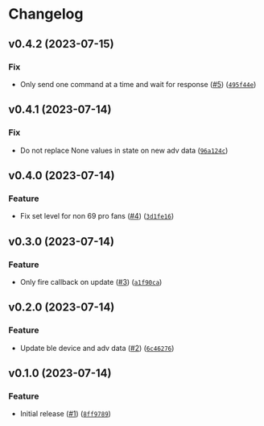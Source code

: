 # Changelog

<!--next-version-placeholder-->

## v0.4.2 (2023-07-15)

### Fix

* Only send one command at a time and wait for response ([#5](https://github.com/hunterjm/ac-infinity-ble/issues/5)) ([`495f44e`](https://github.com/hunterjm/ac-infinity-ble/commit/495f44e0f51a373e52d0148255d96a3e68efb908))

## v0.4.1 (2023-07-14)

### Fix

* Do not replace None values in state on new adv data ([`96a124c`](https://github.com/hunterjm/ac-infinity-ble/commit/96a124c2c672a9a834a041aff97b3d2edb85de08))

## v0.4.0 (2023-07-14)

### Feature

* Fix set level for non 69 pro fans ([#4](https://github.com/hunterjm/ac-infinity-ble/issues/4)) ([`3d1fe16`](https://github.com/hunterjm/ac-infinity-ble/commit/3d1fe1631d53b9e337075d9d21ccb60df0cacd78))

## v0.3.0 (2023-07-14)

### Feature

* Only fire callback on update ([#3](https://github.com/hunterjm/ac-infinity-ble/issues/3)) ([`a1f90ca`](https://github.com/hunterjm/ac-infinity-ble/commit/a1f90ca290a5492db780fe79b28b6ff9783ac8fa))

## v0.2.0 (2023-07-14)

### Feature

* Update ble device and adv data ([#2](https://github.com/hunterjm/ac-infinity-ble/issues/2)) ([`6c46276`](https://github.com/hunterjm/ac-infinity-ble/commit/6c4627638194b5d5a593120864c7ea760df3c510))

## v0.1.0 (2023-07-14)

### Feature

* Initial release ([#1](https://github.com/hunterjm/ac-infinity-ble/issues/1)) ([`8ff9789`](https://github.com/hunterjm/ac-infinity-ble/commit/8ff978970911a96e1d139ff5dd45960d7201a203))
